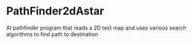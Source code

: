 # PathFinder2dAstar
AI pathfinder program that reads a 2D text map and uses various search algorithms to find path to destination
